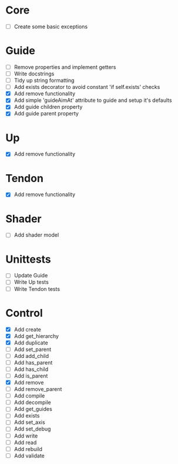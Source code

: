 # Core
- [ ] Create some basic exceptions

# Guide
- [ ] Remove properties and implement getters
- [ ] Write docstrings
- [ ] Tidy up string formatting
- [ ] Add exists decorator to avoid constant 'if self.exists' checks
- [x] Add remove functionality
- [x] Add simple 'guideAimAt' attribute to guide and setup it's defaults
- [x] Add guide children property
- [x] Add guide parent property

# Up
- [x] Add remove functionality

# Tendon
- [x] Add remove functionality

# Shader
- [ ] Add shader model

# Unittests
- [ ] Update Guide
- [ ] Write Up tests
- [ ] Write Tendon tests

# Control
- [x] Add create
- [x] Add get_hierarchy
- [x] Add duplicate
- [ ] Add set_parent
- [ ] Add add_child
- [ ] Add has_parent
- [ ] Add has_child
- [ ] Add is_parent
- [x] Add remove
- [ ] Add remove_parent
- [ ] Add compile
- [ ] Add decompile
- [ ] Add get_guides
- [ ] Add exists
- [ ] Add set_axis
- [ ] Add set_debug
- [ ] Add write
- [ ] Add read
- [ ] Add rebuild
- [ ] Add validate